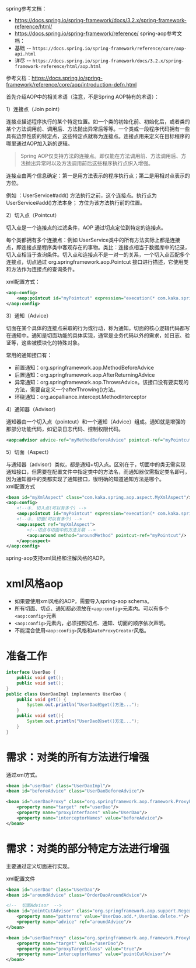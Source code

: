 
spring参考文档：
- https://docs.spring.io/spring-framework/docs/3.2.x/spring-framework-reference/html/
- https://docs.spring.io/spring-framework/reference/
spring-aop参考文档：
- 基础 -- `https://docs.spring.io/spring-framework/reference/core/aop-api.html`
- 详尽 -- `https://docs.spring.io/spring-framework/docs/3.2.x/spring-framework-reference/html/aop.html`


参考文档：https://docs.spring.io/spring-framework/reference/core/aop/introduction-defn.html

首先介绍AOP中的相关术语（注意，不是Spring AOP特有的术语）：

1）连接点（Join point）

连接点描述程序执行的某个特定位置。如一个类的初始化前、初始化后，或者类的某个方法调用前、调用后、方法抛出异常后等等。一个类或一段程序代码拥有一些具有边界性质的特定点，这些特定点就称为连接点。连接点用来定义在目标程序的哪里通过AOP加入新的逻辑。

>Spring AOP仅支持方法的连接点。即仅能在方法调用前、方法调用后、方法抛出异常时以及方法调用前后这些程序执行点织入增强。

连接点由两个信息确定：第一是用方法表示的程序执行点；第二是用相对点表示的方位。

例如 ：UserService#add() 方法执行之前，这个连接点。执行点为 UserService#add()方法本身； 方位为该方法执行前的位置。


2）切入点（Pointcut）

切入点是一个连接点的过滤条件，AOP 通过切点定位到特定的连接点。

每个类都拥有多个连接点：例如 UserService类中的所有方法实际上都是连接点，即连接点是程序类中客观存在的事物。类比：连接点相当于数据库中的记录，切入点相当于查询条件。切入点和连接点不是一对一的关系，一个切入点匹配多个连接点，切点通过 org.springframework.aop.Pointcut 接口进行描述，它使用类和方法作为连接点的查询条件。

xml配置方式：
```xml
<aop:config>
    <aop:pointcut id="myPointcut" expression="execution(* com.kaka.spring.aop.aspect.service.UserService.*(..))"/>
</aop:config>
```

3）通知（Advice）

切面在某个具体的连接点采取的行为或行动，称为通知。切面的核心逻辑代码都写在通知中。通知是切面功能的具体实现，通常是业务代码以外的需求，如日志、验证等，这些被模块化的特殊对象。

常用的通知接口有：
- 前置通知：org.springframework.aop.MethodBeforeAdvice
- 后置通知：org.springframework.aop.AfterReturningAdvice
- 异常通知：org.springframework.aop.ThrowsAdvice。该接口没有要实现的方法，需要自定义一个afterThrowing()方法。
- 环绕通知：org.aopalliance.intercept.MethodInterceptor

4）通知器（Advisor）

通知器由一个切入点（pointcut）和一个通知（Advice）组成。通知就是增强的那部分功能代码，如记录日志代码、控制权限代码。
```xml
<aop:advisor advice-ref="myMethodBeforeAdvice" pointcut-ref="myPointcut" />
```

5）切面（Aspect）

与通知器（advisor）类似，都是通知+切入点。区别在于，切面中的类无需实现通知接口，但需要在配置文件中指定类中的方法名，而通知器仅需指定类名即可，因为通知器中的类都实现了通知接口，很明确的知道通知方法是哪个。  
xml配置方式
```xml
<bean id="myXmlAspect" class="com.kaka.spring.aop.aspect.MyXmlAspect"/>
<aop:config>
    <!--①. 切入点(可以有多个) -->
    <aop:pointcut id="myPointcut" expression="execution(* com.kaka.spring.aop.aspect.service.UserService.*(..))"/>
    <!--②. 切面(可以有多个) -->
    <aop:aspect ref="myXmlAspect">
        <!--切点与切面中的方法关联 -->
        <aop:around method="aroundMethod" pointcut-ref="myPointcut"/>
    </aop:aspect>
</aop:config>
```



spring-aop支持xml风格和注解风格的AOP。

# xml风格aop

- 如果要使用xml风格的AOP，需要导入spring-aop schema。
- 所有切面、切点、通知都必须放在`<aop:config>`元素内。可以有多个`<aop:config>`元素
- `<aop:config>`元素内，必须按照切点、通知、切面的顺序依次声明。
- 不能混合使用`<aop:config>`风格和`AutoProxyCreator`风格。

# 准备工作

```java
interface UserDao {
    public void get();
    public void set();
}
public class UserDaoImpl implenments UserDao {
    public void get() {
        System.out.println("UserDao的get()方法...");
    }
    public void set(){
	    System.out.println("UserDao的set()方法...");
    }
}
```

# 需求：对类的所有方法进行增强

通过xml方式。

```xml
<bean id="userDao" class="UserDaoImpl"/> 
<bean id="beforeAdvice" class="UserDaoBeforeAdvice"/>

<bean id="userDaoProxy" class="org.springframework.aop.framework.ProxyFactoryBean">
	<property name="target" ref="userDao"/>
	<property name="proxyInterfaces" value="UserDao"/>
	<property name="interceptorNames" value="beforeAdvice"/>
</bean>
```

# 需求：对类的部分特定方法进行增强

主要通过定义切面进行实现。

xml配置文件
```xml
<bean id="userDao" class="UserDao"/>
<bean id="aroundAdvice" class="OrderDaoAroundAdvice"/>

<!--  切面Advisor  -->
<bean id="pointCutAdvisor" class="org.springframework.aop.support.RegexpMethodPointcutAdvisor">
	<property name="patterns" value="UserDao.add.*,UserDao.delete.*"/>
	<property name="advice" ref="aroundAdvice"/>
</bean>

<bean id="userDaoProxy" class="org.springframework.aop.framework.ProxyFactoryBean">
	<property name="target" value="userDao"/>
	<property name="proxyTargetClass" value="true"/>
	<property name="interceptorNames" value="pointCutAdvisor"/>
</bean>
```

